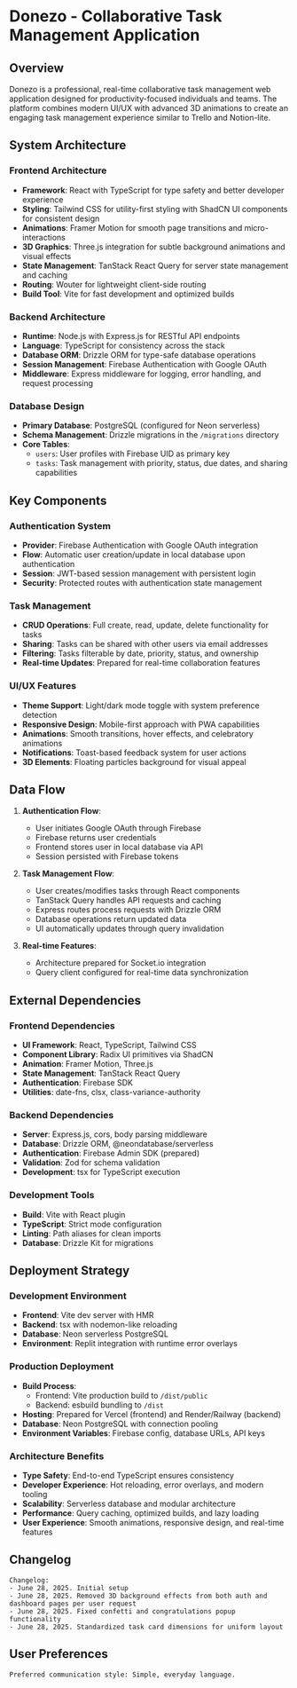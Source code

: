 # Donezo - Collaborative Task Management Application

## Overview

Donezo is a professional, real-time collaborative task management web application designed for productivity-focused individuals and teams. The platform combines modern UI/UX with advanced 3D animations to create an engaging task management experience similar to Trello and Notion-lite.

## System Architecture

### Frontend Architecture
- **Framework**: React with TypeScript for type safety and better developer experience
- **Styling**: Tailwind CSS for utility-first styling with ShadCN UI components for consistent design
- **Animations**: Framer Motion for smooth page transitions and micro-interactions
- **3D Graphics**: Three.js integration for subtle background animations and visual effects
- **State Management**: TanStack React Query for server state management and caching
- **Routing**: Wouter for lightweight client-side routing
- **Build Tool**: Vite for fast development and optimized builds

### Backend Architecture
- **Runtime**: Node.js with Express.js for RESTful API endpoints
- **Language**: TypeScript for consistency across the stack
- **Database ORM**: Drizzle ORM for type-safe database operations
- **Session Management**: Firebase Authentication with Google OAuth
- **Middleware**: Express middleware for logging, error handling, and request processing

### Database Design
- **Primary Database**: PostgreSQL (configured for Neon serverless)
- **Schema Management**: Drizzle migrations in the `/migrations` directory
- **Core Tables**:
  - `users`: User profiles with Firebase UID as primary key
  - `tasks`: Task management with priority, status, due dates, and sharing capabilities

## Key Components

### Authentication System
- **Provider**: Firebase Authentication with Google OAuth integration
- **Flow**: Automatic user creation/update in local database upon authentication
- **Session**: JWT-based session management with persistent login
- **Security**: Protected routes with authentication state management

### Task Management
- **CRUD Operations**: Full create, read, update, delete functionality for tasks
- **Sharing**: Tasks can be shared with other users via email addresses
- **Filtering**: Tasks filterable by date, priority, status, and ownership
- **Real-time Updates**: Prepared for real-time collaboration features

### UI/UX Features
- **Theme Support**: Light/dark mode toggle with system preference detection
- **Responsive Design**: Mobile-first approach with PWA capabilities
- **Animations**: Smooth transitions, hover effects, and celebratory animations
- **Notifications**: Toast-based feedback system for user actions
- **3D Elements**: Floating particles background for visual appeal

## Data Flow

1. **Authentication Flow**:
   - User initiates Google OAuth through Firebase
   - Firebase returns user credentials
   - Frontend stores user in local database via API
   - Session persisted with Firebase tokens

2. **Task Management Flow**:
   - User creates/modifies tasks through React components
   - TanStack Query handles API requests and caching
   - Express routes process requests with Drizzle ORM
   - Database operations return updated data
   - UI automatically updates through query invalidation

3. **Real-time Features**:
   - Architecture prepared for Socket.io integration
   - Query client configured for real-time data synchronization

## External Dependencies

### Frontend Dependencies
- **UI Framework**: React, TypeScript, Tailwind CSS
- **Component Library**: Radix UI primitives via ShadCN
- **Animation**: Framer Motion, Three.js
- **State Management**: TanStack React Query
- **Authentication**: Firebase SDK
- **Utilities**: date-fns, clsx, class-variance-authority

### Backend Dependencies
- **Server**: Express.js, cors, body parsing middleware
- **Database**: Drizzle ORM, @neondatabase/serverless
- **Authentication**: Firebase Admin SDK (prepared)
- **Validation**: Zod for schema validation
- **Development**: tsx for TypeScript execution

### Development Tools
- **Build**: Vite with React plugin
- **TypeScript**: Strict mode configuration
- **Linting**: Path aliases for clean imports
- **Database**: Drizzle Kit for migrations

## Deployment Strategy

### Development Environment
- **Frontend**: Vite dev server with HMR
- **Backend**: tsx with nodemon-like reloading
- **Database**: Neon serverless PostgreSQL
- **Environment**: Replit integration with runtime error overlays

### Production Deployment
- **Build Process**: 
  - Frontend: Vite production build to `/dist/public`
  - Backend: esbuild bundling to `/dist`
- **Hosting**: Prepared for Vercel (frontend) and Render/Railway (backend)
- **Database**: Neon PostgreSQL with connection pooling
- **Environment Variables**: Firebase config, database URLs, API keys

### Architecture Benefits
- **Type Safety**: End-to-end TypeScript ensures consistency
- **Developer Experience**: Hot reloading, error overlays, and modern tooling
- **Scalability**: Serverless database and modular architecture
- **Performance**: Query caching, optimized builds, and lazy loading
- **User Experience**: Smooth animations, responsive design, and real-time features

## Changelog
```
Changelog:
- June 28, 2025. Initial setup
- June 28, 2025. Removed 3D background effects from both auth and dashboard pages per user request
- June 28, 2025. Fixed confetti and congratulations popup functionality
- June 28, 2025. Standardized task card dimensions for uniform layout
```

## User Preferences
```
Preferred communication style: Simple, everyday language.
```